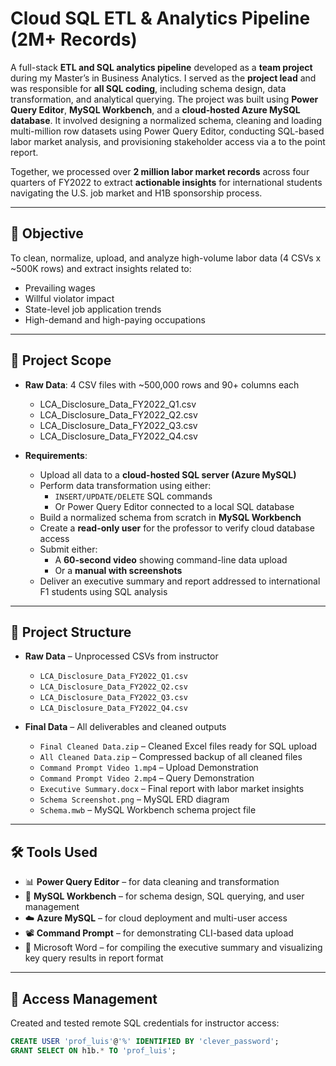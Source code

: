 # Cloud SQL ETL & Analytics Pipeline (2M+ Records)

A full-stack **ETL and SQL analytics pipeline** developed as a **team project** during my Master’s in Business Analytics. I served as the **project lead** and was responsible for **all SQL coding**, including schema design, data transformation, and analytical querying. The project was built using **Power Query Editor**, **MySQL Workbench**, and a **cloud-hosted Azure MySQL database**. It involved designing a normalized schema, cleaning and loading multi-million row datasets using Power Query Editor, conducting SQL-based labor market analysis, and provisioning stakeholder access via a to the point report.

Together, we processed over **2 million labor market records** across four quarters of FY2022 to extract **actionable insights** for international students navigating the U.S. job market and H1B sponsorship process.

---

## 🎯 Objective

To clean, normalize, upload, and analyze high-volume labor data (4 CSVs x ~500K rows) and extract insights related to:
- Prevailing wages
- Willful violator impact
- State-level job application trends
- High-demand and high-paying occupations

---

## 🧾 Project Scope

- **Raw Data**: 4 CSV files with ~500,000 rows and 90+ columns each  
  - LCA_Disclosure_Data_FY2022_Q1.csv  
  - LCA_Disclosure_Data_FY2022_Q2.csv  
  - LCA_Disclosure_Data_FY2022_Q3.csv  
  - LCA_Disclosure_Data_FY2022_Q4.csv  

- **Requirements**:
  - Upload all data to a **cloud-hosted SQL server (Azure MySQL)**
  - Perform data transformation using either:
    - `INSERT/UPDATE/DELETE` SQL commands  
    - Or Power Query Editor connected to a local SQL database
  - Build a normalized schema from scratch in **MySQL Workbench**
  - Create a **read-only user** for the professor to verify cloud database access
  - Submit either:
    - A **60-second video** showing command-line data upload
    - Or a **manual with screenshots**
  - Deliver an executive summary and report addressed to international F1 students using SQL analysis

---

## 📁 Project Structure

- **Raw Data** – Unprocessed CSVs from instructor  
  - `LCA_Disclosure_Data_FY2022_Q1.csv`  
  - `LCA_Disclosure_Data_FY2022_Q2.csv`  
  - `LCA_Disclosure_Data_FY2022_Q3.csv`  
  - `LCA_Disclosure_Data_FY2022_Q4.csv`

- **Final Data** – All deliverables and cleaned outputs  
  -  `Final Cleaned Data.zip` – Cleaned Excel files ready for SQL upload  
  - `All Cleaned Data.zip` – Compressed backup of all cleaned files  
  - `Command Prompt Video 1.mp4` – Upload Demonstration  
  - `Command Prompt Video 2.mp4` – Query Demonstration  
  - `Executive Summary.docx` – Final report with labor market insights  
  - `Schema Screenshot.png` – MySQL ERD diagram  
  - `Schema.mwb` – MySQL Workbench schema project file  

---

## 🛠️ Tools Used

- 📊 **Power Query Editor** – for data cleaning and transformation  
- 🧩 **MySQL Workbench** – for schema design, SQL querying, and user management  
- ☁️ **Azure MySQL** – for cloud deployment and multi-user access  
- 📽️ **Command Prompt** – for demonstrating CLI-based data upload  
- 📝 Microsoft Word – for compiling the executive summary and visualizing key query results in report format

---

## 🔐 Access Management

Created and tested remote SQL credentials for instructor access:

```sql
CREATE USER 'prof_luis'@'%' IDENTIFIED BY 'clever_password';
GRANT SELECT ON h1b.* TO 'prof_luis';
